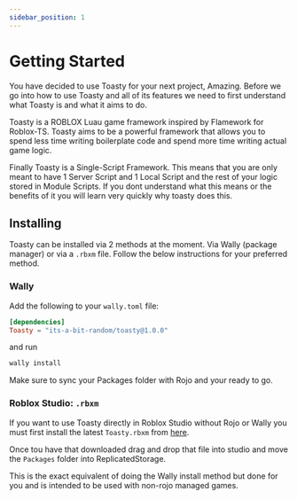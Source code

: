 ```yaml
---
sidebar_position: 1
---
```


# Getting Started

You have decided to use Toasty for your next project, Amazing. Before we go into how to use Toasty and all of its features we need to first understand what Toasty is and what it aims to do.

Toasty is a ROBLOX Luau game framework inspired by Flamework for Roblox-TS. Toasty aims to be a powerful framework that allows you to spend less time writing boilerplate code and spend more time writing actual game logic.

Finally Toasty is a Single-Script Framework. This means that you are only meant to have 1 Server Script and 1 Local Script and the rest of your logic stored in Module Scripts. If you dont understand what this means or the benefits of it you will learn very quickly why toasty does this.

## Installing

Toasty can be installed via 2 methods at the moment. Via Wally (package manager) or via a `.rbxm` file. Follow the below instructions for your preferred method.

### Wally

Add the following to your `wally.toml` file:
```toml
[dependencies]
Toasty = "its-a-bit-random/toasty@1.0.0"
```
and run
```sh
wally install
```
Make sure to sync your Packages folder with Rojo and your ready to go.

### Roblox Studio: `.rbxm`

If you want to use Toasty directly in Roblox Studio without Rojo or Wally you must first install the latest `Toasty.rbxm` from [here](https://github.com/Its-a-bit-random/Toasty/releases/latest).

Once tou have that downloaded drag and drop that file into studio and move the `Packages` folder into ReplicatedStorage.

This is the exact equivalent of doing the Wally install method but done for you and is intended to be used with non-rojo managed games.